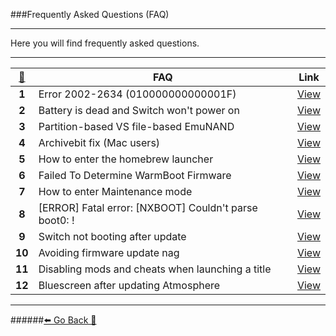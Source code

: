 ###Frequently Asked Questions (FAQ)
***
Here you will find frequently asked questions.
***
[🦝](https://www.youtube.com/watch?v=S9dBJRfymG8)| FAQ | Link
:--: | -- | :--:
**1** |Error 2002-2634 (010000000000001F) | [View](https://rentry.org/2002-2634)
**2** |Battery is dead and Switch won't power on|[View](https://rentry.org/DeadBattery)
**3** |Partition-based VS file-based EmuNAND | [View](https://rentry.org/PartitionVSFileEmuNAND)
**4** |Archivebit fix (Mac users) |[View](https://rentry.org/ArchivebitFix)
**5** | How to enter the homebrew launcher | [View](https://rentry.org/EnterHBLauncher)
**6**| Failed To Determine WarmBoot Firmware | [View](https://rentry.org/WarmBootError)
**7**| How to enter Maintenance mode | [View](https://rentry.org/MaintenanceMode)
**8**| [ERROR] Fatal error: [NXBOOT] Couldn't parse boot0: ! | [View](https://rentry.org/Boot0Error)
**9**| Switch not booting after update | [View](https://rentry.org/BootErrorAfterUpdate)
**10**| Avoiding firmware update nag | [View](https://rentry.org/AvoidUpdateNag)
**11**| Disabling mods and cheats when launching a title | [View](https://rentry.org/disablemodsandcheats)
**12**| Bluescreen after updating Atmosphere | [View](https://rentry.org/BlueScreenAtmosphere)


***
######[⬅️ Go Back 🦝](https://rentry.org/SwitchHackingIsEasy)